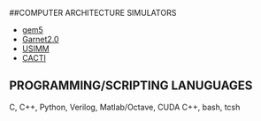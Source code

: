##COMPUTER ARCHITECTURE SIMULATORS
* <a href="http://www.gem5.org">gem5</a>
* <a href="http://www.gem5.org/Garnet2.0">Garnet2.0</a>
* <a href="http://www.utaharch.blogspot.com/2012/02/usimm.html">USIMM</a>
* <a href="http://www.cs.utah.edu/~rajeev/cacti6/">CACTI</a>


## PROGRAMMING/SCRIPTING LANUGUAGES
C, C++, Python, Verilog, Matlab/Octave, CUDA C++, bash, tcsh